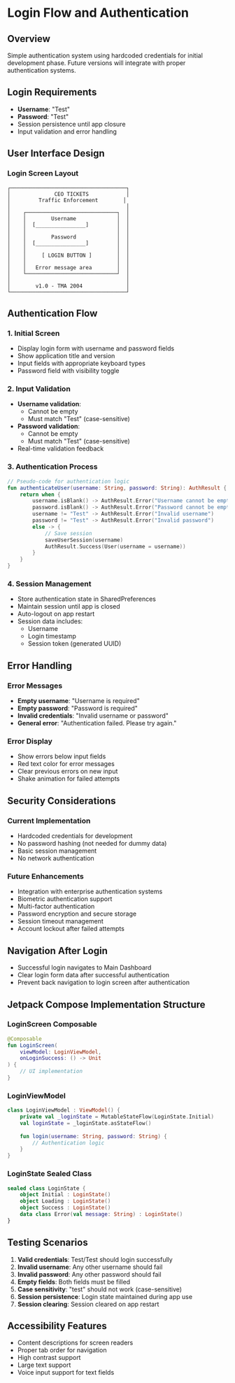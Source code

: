 # Login Flow and Authentication

## Overview
Simple authentication system using hardcoded credentials for initial development phase. Future versions will integrate with proper authentication systems.

## Login Requirements
- **Username**: "Test"
- **Password**: "Test"
- Session persistence until app closure
- Input validation and error handling

## User Interface Design

### Login Screen Layout
```
┌─────────────────────────────────────┐
│              CEO TICKETS            │
│         Traffic Enforcement        │
│                                     │
│    ┌─────────────────────────────┐  │
│    │        Username             │  │
│    │  [________________]         │  │
│    │                             │  │
│    │        Password             │  │
│    │  [________________]         │  │
│    │                             │  │
│    │     [ LOGIN BUTTON ]        │  │
│    │                             │  │
│    │   Error message area        │  │
│    └─────────────────────────────┘  │
│                                     │
│        v1.0 - TMA 2004              │
└─────────────────────────────────────┘
```

## Authentication Flow

### 1. Initial Screen
- Display login form with username and password fields
- Show application title and version
- Input fields with appropriate keyboard types
- Password field with visibility toggle

### 2. Input Validation
- **Username validation**:
  - Cannot be empty
  - Must match "Test" (case-sensitive)
- **Password validation**:
  - Cannot be empty
  - Must match "Test" (case-sensitive)
- Real-time validation feedback

### 3. Authentication Process
```kotlin
// Pseudo-code for authentication logic
fun authenticateUser(username: String, password: String): AuthResult {
    return when {
        username.isBlank() -> AuthResult.Error("Username cannot be empty")
        password.isBlank() -> AuthResult.Error("Password cannot be empty")
        username != "Test" -> AuthResult.Error("Invalid username")
        password != "Test" -> AuthResult.Error("Invalid password")
        else -> {
            // Save session
            saveUserSession(username)
            AuthResult.Success(User(username = username))
        }
    }
}
```

### 4. Session Management
- Store authentication state in SharedPreferences
- Maintain session until app is closed
- Auto-logout on app restart
- Session data includes:
  - Username
  - Login timestamp
  - Session token (generated UUID)

## Error Handling

### Error Messages
- **Empty username**: "Username is required"
- **Empty password**: "Password is required"
- **Invalid credentials**: "Invalid username or password"
- **General error**: "Authentication failed. Please try again."

### Error Display
- Show errors below input fields
- Red text color for error messages
- Clear previous errors on new input
- Shake animation for failed attempts

## Security Considerations

### Current Implementation
- Hardcoded credentials for development
- No password hashing (not needed for dummy data)
- Basic session management
- No network authentication

### Future Enhancements
- Integration with enterprise authentication systems
- Biometric authentication support
- Multi-factor authentication
- Password encryption and secure storage
- Session timeout management
- Account lockout after failed attempts

## Navigation After Login
- Successful login navigates to Main Dashboard
- Clear login form data after successful authentication
- Prevent back navigation to login screen after authentication

## Jetpack Compose Implementation Structure

### LoginScreen Composable
```kotlin
@Composable
fun LoginScreen(
    viewModel: LoginViewModel,
    onLoginSuccess: () -> Unit
) {
    // UI implementation
}
```

### LoginViewModel
```kotlin
class LoginViewModel : ViewModel() {
    private val _loginState = MutableStateFlow(LoginState.Initial)
    val loginState = _loginState.asStateFlow()
    
    fun login(username: String, password: String) {
        // Authentication logic
    }
}
```

### LoginState Sealed Class
```kotlin
sealed class LoginState {
    object Initial : LoginState()
    object Loading : LoginState()
    object Success : LoginState()
    data class Error(val message: String) : LoginState()
}
```

## Testing Scenarios
1. **Valid credentials**: Test/Test should login successfully
2. **Invalid username**: Any other username should fail
3. **Invalid password**: Any other password should fail
4. **Empty fields**: Both fields must be filled
5. **Case sensitivity**: "test" should not work (case-sensitive)
6. **Session persistence**: Login state maintained during app use
7. **Session clearing**: Session cleared on app restart

## Accessibility Features
- Content descriptions for screen readers
- Proper tab order for navigation
- High contrast support
- Large text support
- Voice input support for text fields